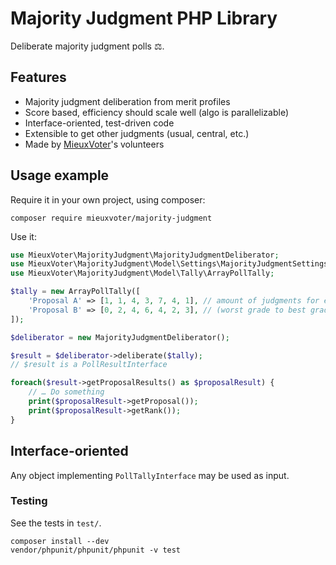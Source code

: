 # Majority Judgment PHP Library

Deliberate majority judgment polls ⚖.


## Features

- Majority judgment deliberation from merit profiles
- Score based, efficiency should scale well (algo is parallelizable)
- Interface-oriented, test-driven code
- Extensible to get other judgments (usual, central, etc.)
- Made by [MieuxVoter](https://mieuxvoter.fr)'s volunteers


## Usage example

Require it in your own project, using composer:

    composer require mieuxvoter/majority-judgment

Use it:

```php
use MieuxVoter\MajorityJudgment\MajorityJudgmentDeliberator;
use MieuxVoter\MajorityJudgment\Model\Settings\MajorityJudgmentSettings;
use MieuxVoter\MajorityJudgment\Model\Tally\ArrayPollTally;

$tally = new ArrayPollTally([
    'Proposal A' => [1, 1, 4, 3, 7, 4, 1], // amount of judgments for each grade
    'Proposal B' => [0, 2, 4, 6, 4, 2, 3], // (worst grade to best grade)
]);

$deliberator = new MajorityJudgmentDeliberator();

$result = $deliberator->deliberate($tally);
// $result is a PollResultInterface

foreach($result->getProposalResults() as $proposalResult) {
    // … Do something
    print($proposalResult->getProposal());
    print($proposalResult->getRank());
}

```


## Interface-oriented

Any object implementing `PollTallyInterface` may be used as input.


### Testing

See the tests in `test/`.

    composer install --dev
    vendor/phpunit/phpunit/phpunit -v test


